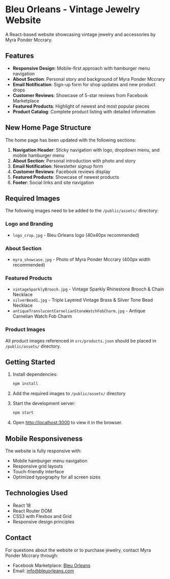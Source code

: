 # Bleu Orleans - Vintage Jewelry Website

A React-based website showcasing vintage jewelry and accessories by Myra Ponder Mccrary.

## Features

- **Responsive Design**: Mobile-first approach with hamburger menu navigation
- **About Section**: Personal story and background of Myra Ponder Mccrary
- **Email Notification**: Sign-up form for shop updates and new product drops
- **Customer Reviews**: Showcase of 5-star reviews from Facebook Marketplace
- **Featured Products**: Highlight of newest and most popular pieces
- **Product Catalog**: Complete product listing with detailed information

## New Home Page Structure

The home page has been updated with the following sections:

1. **Navigation Header**: Sticky navigation with logo, dropdown menu, and mobile hamburger menu
2. **About Section**: Personal introduction with photo and story
3. **Email Notification**: Newsletter signup form
4. **Customer Reviews**: Facebook reviews display
5. **Featured Products**: Showcase of newest products
6. **Footer**: Social links and site navigation

## Required Images

The following images need to be added to the `/public/assets/` directory:

### Logo and Branding
- `logo_crop.jpg` - Bleu Orleans logo (40x40px recommended)

### About Section
- `myra_showcase.jpg` - Photo of Myra Ponder Mccrary (400px width recommended)

### Featured Products
- `vintageSparklyBrooch.jpg` - Vintage Sparkly Rhinestone Brooch & Chain Necklace
- `silverBead1.jpg` - Triple Layered Vintage Brass & Silver Tone Bead Necklace
- `antiqueTranslucentCarnelianStoneWatchFobCharm.jpg` - Antique Carnelian Watch Fob Charm

### Product Images
All product images referenced in `src/products.json` should be placed in `/public/assets/` directory.

## Getting Started

1. Install dependencies:
   ```bash
   npm install
   ```

2. Add the required images to `/public/assets/` directory

3. Start the development server:
   ```bash
   npm start
   ```

4. Open [http://localhost:3000](http://localhost:3000) to view it in the browser.

## Mobile Responsiveness

The website is fully responsive with:
- Mobile hamburger menu navigation
- Responsive grid layouts
- Touch-friendly interface
- Optimized typography for all screen sizes

## Technologies Used

- React 18
- React Router DOM
- CSS3 with Flexbox and Grid
- Responsive design principles

## Contact

For questions about the website or to purchase jewelry, contact Myra Ponder Mccrary through:
- Facebook Marketplace: [Bleu Orleans](https://www.facebook.com/marketplace/profile/bleuorleans)
- Email: info@bleuorleans.com

